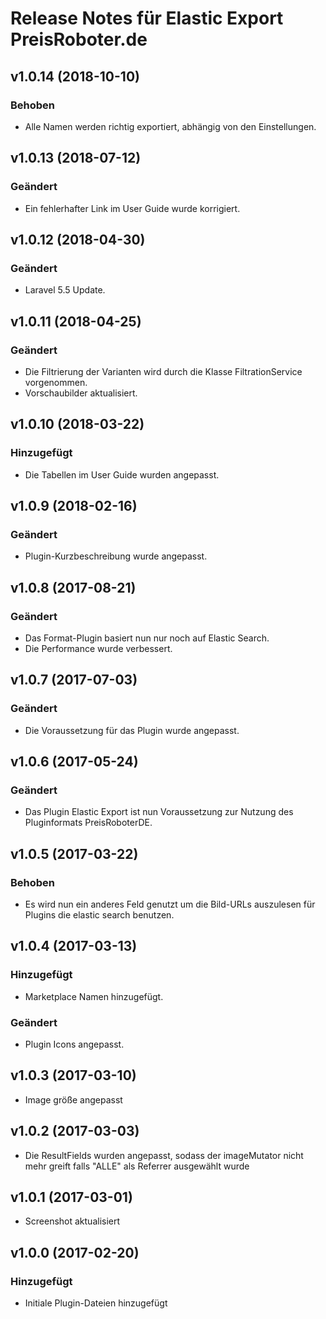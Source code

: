 # Release Notes für Elastic Export PreisRoboter.de

## v1.0.14 (2018-10-10)

### Behoben
- Alle Namen werden richtig exportiert, abhängig von den Einstellungen.

## v1.0.13 (2018-07-12)

### Geändert
- Ein fehlerhafter Link im User Guide wurde korrigiert.

## v1.0.12 (2018-04-30)

### Geändert
- Laravel 5.5 Update.

## v1.0.11 (2018-04-25)

### Geändert
- Die Filtrierung der Varianten wird durch die Klasse FiltrationService vorgenommen.
- Vorschaubilder aktualisiert.

## v1.0.10 (2018-03-22)

### Hinzugefügt
- Die Tabellen im User Guide wurden angepasst.

## v1.0.9 (2018-02-16)

### Geändert
- Plugin-Kurzbeschreibung wurde angepasst.

## v1.0.8 (2017-08-21)

### Geändert
- Das Format-Plugin basiert nun nur noch auf Elastic Search.
- Die Performance wurde verbessert.

## v1.0.7 (2017-07-03)

### Geändert
- Die Voraussetzung für das Plugin wurde angepasst.

## v1.0.6 (2017-05-24)

### Geändert
- Das Plugin Elastic Export ist nun Voraussetzung zur Nutzung des Pluginformats PreisRoboterDE.

## v1.0.5 (2017-03-22)

### Behoben
- Es wird nun ein anderes Feld genutzt um die Bild-URLs auszulesen für Plugins die elastic search benutzen.

## v1.0.4 (2017-03-13)

### Hinzugefügt
- Marketplace Namen hinzugefügt.

### Geändert
- Plugin Icons angepasst.

## v1.0.3 (2017-03-10)
- Image größe angepasst

## v1.0.2 (2017-03-03)
- Die ResultFields wurden angepasst, sodass der imageMutator nicht mehr greift falls "ALLE" als Referrer ausgewählt wurde

## v1.0.1 (2017-03-01)
- Screenshot aktualisiert

## v1.0.0 (2017-02-20)

### Hinzugefügt
- Initiale Plugin-Dateien hinzugefügt
